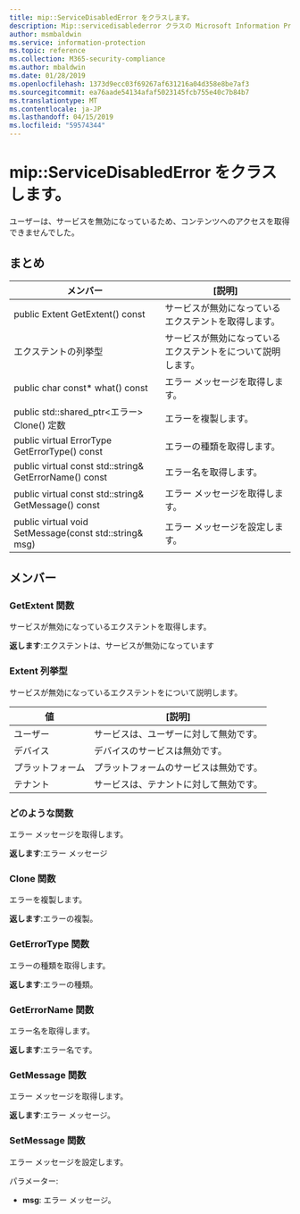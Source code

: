 ```yaml
---
title: mip::ServiceDisabledError をクラスします。
description: Mip::servicedisablederror クラスの Microsoft Information Protection (MIP) SDK について説明します。
author: msmbaldwin
ms.service: information-protection
ms.topic: reference
ms.collection: M365-security-compliance
ms.author: mbaldwin
ms.date: 01/28/2019
ms.openlocfilehash: 1373d9ecc03f69267af631216a04d358e8be7af3
ms.sourcegitcommit: ea76aade54134afaf5023145fcb755e40c7b84b7
ms.translationtype: MT
ms.contentlocale: ja-JP
ms.lasthandoff: 04/15/2019
ms.locfileid: "59574344"
---
```

# <a name="class-mipservicedisablederror"></a>mip::ServiceDisabledError をクラスします。 
ユーザーは、サービスを無効になっているため、コンテンツへのアクセスを取得できませんでした。
  
## <a name="summary"></a>まとめ
 メンバー                        | [説明]                                
--------------------------------|---------------------------------------------
public Extent GetExtent() const  |  サービスが無効になっているエクステントを取得します。
エクステントの列挙型  |  サービスが無効になっているエクステントをについて説明します。
public char const* what() const  |  エラー メッセージを取得します。
public std::shared_ptr\<エラー\> Clone() 定数  |  エラーを複製します。
public virtual ErrorType GetErrorType() const  |  エラーの種類を取得します。
public virtual const std::string& GetErrorName() const  |  エラー名を取得します。
public virtual const std::string& GetMessage() const  |  エラー メッセージを取得します。
public virtual void SetMessage(const std::string& msg)  |  エラー メッセージを設定します。
  
## <a name="members"></a>メンバー
  
### <a name="getextent-function"></a>GetExtent 関数
サービスが無効になっているエクステントを取得します。

  
**返します**:エクステントは、サービスが無効になっています
  
### <a name="extent-enum"></a>Extent 列挙型

サービスが無効になっているエクステントをについて説明します。

 値                         | [説明]                                
--------------------------------|---------------------------------------------
ユーザー            | サービスは、ユーザーに対して無効です。
デバイス            | デバイスのサービスは無効です。
プラットフォーム            | プラットフォームのサービスは無効です。
テナント            | サービスは、テナントに対して無効です。



### <a name="what-function"></a>どのような関数
エラー メッセージを取得します。

  
**返します**:エラー メッセージ
  
### <a name="clone-function"></a>Clone 関数
エラーを複製します。

  
**返します**:エラーの複製。
  
### <a name="geterrortype-function"></a>GetErrorType 関数
エラーの種類を取得します。

  
**返します**:エラーの種類。
  
### <a name="geterrorname-function"></a>GetErrorName 関数
エラー名を取得します。

  
**返します**:エラー名です。
  
### <a name="getmessage-function"></a>GetMessage 関数
エラー メッセージを取得します。

  
**返します**:エラー メッセージ。
  
### <a name="setmessage-function"></a>SetMessage 関数
エラー メッセージを設定します。

パラメーター:  
* **msg**: エラー メッセージ。